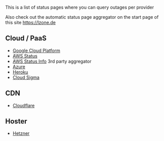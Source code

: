 This is a list of status pages where you can query outages per provider

Also check out the automatic status page aggregator on the start page of this site https://lzone.de

## Cloud / PaaS

- [Google Cloud Platform](https://status.cloud.google.com)
- [AWS Status](https://status.aws.amazon.com/)
- [AWS Status Info](https://aws-status.info/) 3rd party aggregator
- [Azure](http://status.aws.amazon.com/)
- [Heroku](https://status.heroku.com/)
- [Cloud Sigma](http://status.cloudsigma.com/)

## CDN

- [Cloudflare](https://www.cloudflarestatus.com/)

## Hoster

- [Hetzner](https://www.hetzner-status.de/)
